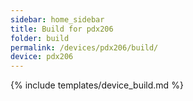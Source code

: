 ```yaml
---
sidebar: home_sidebar
title: Build for pdx206
folder: build
permalink: /devices/pdx206/build/
device: pdx206
---
```

{% include templates/device_build.md %}
